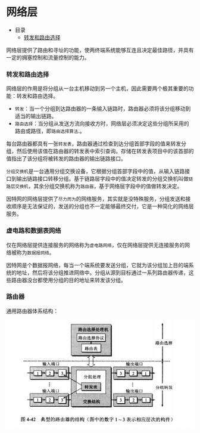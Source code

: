 # 网络层

- 目录
    - [转发和路由选择](#转发和路由选择)

网络层提供了路由和寻址的功能，使两终端系统能够互连且决定最佳路径，并具有一定的拥塞控制和流量控制的能力。

### 转发和路由选择

网络层的作用是将分组从一台主机移动到另一个主机，因此需要两个极其重要的功能：转发和路由选择。

- `转发`：当一个分组到达路由器的一条输入链路时，路由器必须将该分组移动到适当的输出链路。
- `路由选择`：当分组从发送方流向接收方时，网络层必须决定这些分组所采用的路由或路径，即`路由选择算法`.。

每台路由器都具有一张`转发表`，路由器通过检查到达分组首部字段的值来转发分组，然后使用该值在路由器的转发表中索引查询。存储在转发表项目中的该首部的值指出了该分组将被转发的路由器的输出链路接口。

`分组交换机`是一台通用分组交换设备，它根据分组首部字段中的值，从输入链路接口到输出链路接口转移分组。基于链路层字段中的值决定转发的分组交换机叫做`链路层交换机`，其余分组交换机称为`路由器`，基于网络层字段中的值做转发决定。

因特网的网络层提供了`尽力而为`的网络服务，其实就是没特殊服务，分组发送和接收顺序是无法保证的，发送的分组也不一定能够最终交付，它是一种简化的网络层服务。

### 虚电路和数据表网络

仅在网络层提供连接服务的网络称为`虚电路网络`，仅在网络层提供无连接服务的网络被称为`数据报网络`。

因特网是个数据报网络，每当一个端系统要发送分组，它就为该分组加上目的端系统的地址，然后将该分组推进网络中。分组从源到目标通过一系列路由器传递，这些路由器没台都使用分组的目的地址来转发该分组。

### 路由器

通用路由器体系结构：

<div align="left">
    <img src="https://github.com/lazecoding/Note/blob/main/images/network/通用路由器体系结构.png" width="600px">
</div>